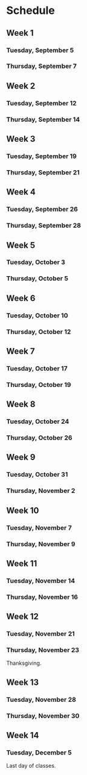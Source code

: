 # Schedule

## Week 1

### Tuesday, September 5

### Thursday, September 7

## Week 2

### Tuesday, September 12

### Thursday, September 14

## Week 3

### Tuesday, September 19

### Thursday, September 21

## Week 4

### Tuesday, September 26

### Thursday, September 28

## Week 5

### Tuesday, October 3

### Thursday, October 5

## Week 6

### Tuesday, October 10

### Thursday, October 12

## Week 7

### Tuesday, October 17

### Thursday, October 19

## Week 8

### Tuesday, October 24

### Thursday, October 26

## Week 9

### Tuesday, October 31

### Thursday, November 2

## Week 10

### Tuesday, November 7

### Thursday, November 9

## Week 11

### Tuesday, November 14

### Thursday, November 16

## Week 12

### Tuesday, November 21

### Thursday, November 23

Thanksgiving.

## Week 13

### Tuesday, November 28

### Thursday, November 30

## Week 14

### Tuesday, December 5

Last day of classes.
